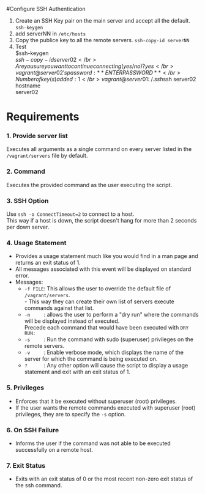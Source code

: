 #Configure SSH Authentication
1. Create an SSH Key pair on the main server and accept all the default.
`ssh-keygen` 
2. add serverNN in `/etc/hosts` 
3. Copy the publice key to all the remote servers. 
`ssh-copy-id serverNN`
4. Test</br>
$ssh-keygen </br>
$ssh-copy-id server02</br>
Are you sure you want to continue connecting (yes/no)? yes </br>
vagrant@server02's password: **ENTER PASSWORD** </br>
Number of key(s) added: 1</br>
vagrant@server01:~/.ssh$ssh server02 hostname</br>
server02</br>

# Requirements
### 1. Provide server list
Executes all arguments as a single command on every server listed in the `/vagrant/servers` file by default.

### 2. Command
Executes the provided command as the user executing the script.

### 3. SSH Option
Use `ssh -o ConnectTimeout=2` to connect to a host. </br>
This way if a host is down, the script doesn't hang for more than 2 seconds per down server.

### 4. Usage Statement
* Provides a usage statement much like you would find in a man page and returns an exit status of 1. 
* All messages associated with this event will be displayed on standard error.
* Messages:
  * `-f FILE`: This allows the user to override the default file of `/vagrant/servers`. </br>
             - This way they can create their own list of servers execute commands against that list.
  * `-n     `: allows the user to perform a "dry run" where the commands will be displayed instead of executed.  </br>
              Precede each command that would have been executed with `DRY RUN:`
  * `-s     `: Run the command with sudo (superuser) privileges on the remote servers.    
  * `-v     `: Enable verbose mode, which displays the name of the server for which the command is being executed on.
  * `?      `: Any other option will cause the script to display a usage statement and exit with an exit status of 1.

### 5. Privileges
* Enforces that it be executed without superuser (root) privileges. 
* If the user wants the remote commands executed with superuser (root) privileges, they are to specify the `-s` option.

### 6. On SSH Failure
* Informs the user if the command was not able to be executed successfully on a remote host.

### 7. Exit Status
* Exits with an exit status of 0 or the most recent non-zero exit status of the ssh command.
